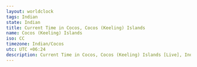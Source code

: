```yaml
---
layout: worldclock
tags: Indian
state: Indian
title: Current Time in Cocos, Cocos (Keeling) Islands
name: Cocos (Keeling) Islands
iso: CC
timezone: Indian/Cocos
utc: UTC +06:24
description: Current Time in Cocos, Cocos (Keeling) Islands [Live], Indian. Live update now time in Cocos, timezone Indian/Cocos, UTC +06:24, Country ISO code & Current Local Time.
---
```


